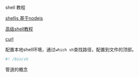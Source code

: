 shell 教程

[shelljs 基于nodejs](https://github.com/shelljs/shelljs)

[高级shell教程](http://tldp.org/LDP/abs/html/)

[curl](https://ec.haxx.se/)

配置本地shell环境，通过`which sh`查找路径，配置到文件的顶部。

```sh
#! /bin/sh
```

管道的概念